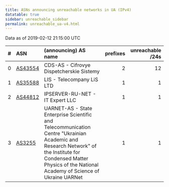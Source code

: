 ```yaml
---
title: ASNs announcing unreachable networks in UA (IPv4)
datatable: true
sidebar: unreachable_sidebar
permalink: unreachable_ua-v4.html
---
```


Data as of 2019-02-12 21:15:00 UTC


<div class="datatable-begin"></div>

|   # | ASN                                    | (announcing) AS name                                                                                                                                                                                              |   prefixes |   unreachable /24s |
|----:|:---------------------------------------|:------------------------------------------------------------------------------------------------------------------------------------------------------------------------------------------------------------------|-----------:|-------------------:|
|   0 | [AS43554](unreachable_AS43554-v4.html) | CDS-AS - Cifrovye Dispetcherskie Sistemy                                                                                                                                                                          |          2 |                 12 |
|   1 | [AS35588](unreachable_AS35588-v4.html) | LIS - Telecompany LiS LTD                                                                                                                                                                                         |          1 |                  1 |
|   2 | [AS44812](unreachable_AS44812-v4.html) | IPSERVER-RU-NET - IT Expert LLC                                                                                                                                                                                   |          1 |                  1 |
|   3 | [AS3255](unreachable_AS3255-v4.html)   | UARNET-AS - State Enterprise Scientific and Telecommunication Centre "Ukrainian Academic and Research Network" of the Institute for Condensed Matter Physics of the National Academy of Science of Ukraine UARNet |          1 |                  1 |

<div class="datatable-end"></div>